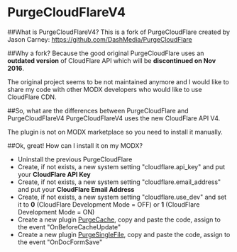 PurgeCloudFlareV4
=================

##What is PurgeCloudFlareV4?
This is a fork of PurgeCloudFlare created by Jason Carney: https://github.com/DashMedia/PurgeCloudFlare

##Why a fork?
Because the good original PurgeCloudFlare uses an **outdated version** of CloudFlare API which will be **discontinued on Nov 2016**.

The original project seems to be not maintained anymore and I would like to share my code with other MODX developers who would like to use CloudFlare CDN.

##So, what are the differences between PurgeCloudFlare and PurgeCloudFlareV4
PurgeCloudFlareV4 uses the new CloudFlare API V4.

The plugin is not on MODX marketplace so you need to install it manually.

##Ok, great! How can I install it on my MODX?
* Uninstall the previous PurgeCloudFlare
* Create, if not exists, a new system setting "cloudflare.api_key" and put your **CloudFlare API Key**
* Create, if not exists, a new system setting "cloudflare.email_address" and put your **CloudFlare Email Address**
* Create, if not exists, a new system setting "cloudflare.use_dev" and set it to **0** (CloudFlare Development Mode = OFF) or **1** (CloudFlare Development Mode = ON)
* Create a new plugin [PurgeCache](https://github.com/friimaind/PurgeCloudFlareV4/blob/master/elements/plugins/PurgeCache.php), copy and paste the code, assign to the event "OnBeforeCacheUpdate"
* Create a new plugin [PurgeSingleFile](https://github.com/friimaind/PurgeCloudFlareV4/blob/master/elements/plugins/PurgeSingleFile.php), copy and paste the code, assign to the event "OnDocFormSave"
